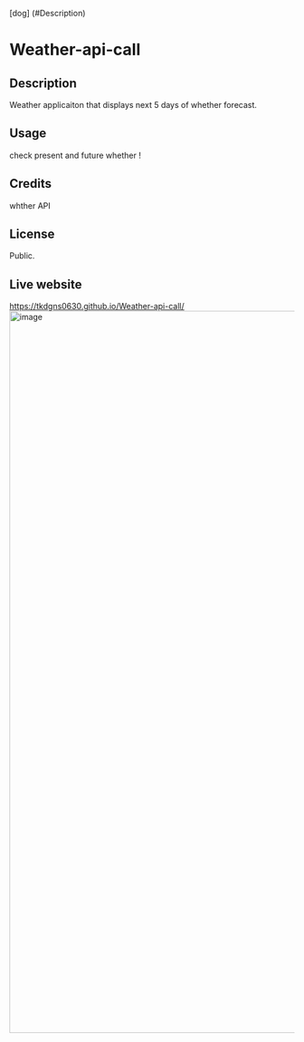 [dog] (#Description)

# Weather-api-call

## Description

Weather applicaiton that displays next 5 days of whether forecast.

## Usage

check present and future whether !

## Credits

whther API

## License

Public.

## Live website
https://tkdgns0630.github.io/Weather-api-call/
<img width="1274" alt="image" src="https://github.com/tkdgns0630/Weather-api-call/assets/129707996/cf36be33-f9a3-497c-8500-0c9ed6208cb0">
